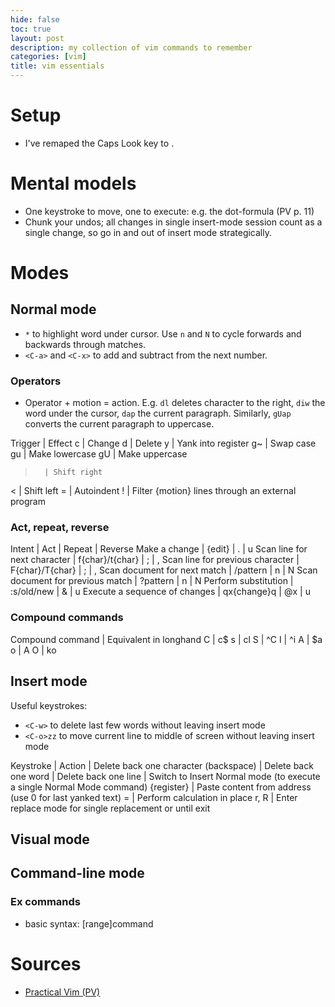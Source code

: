 ```yaml
---
hide: false
toc: true
layout: post
description: my collection of vim commands to remember
categories: [vim]
title: vim essentials
---
```


# Setup

- I've remaped the Caps Look key to <Ctrl>.


# Mental models

- One keystroke to move, one to execute: e.g. the dot-formula (PV p. 11)
- Chunk your undos; all changes in single insert-mode session count as a single
    change, so go in and out of insert mode strategically.


# Modes

## Normal mode

- `*` to highlight word under cursor. Use `n` and `N` to cycle forwards and
    backwards through matches.
- `<C-a>` and `<C-x>` to add and subtract from the next number.

### Operators

- Operator + motion = action. E.g. `dl` deletes character to the right, `diw`
    the word under the cursor, `dap` the current paragraph. Similarly, `gUap`
    converts the current paragraph to uppercase.


Trigger | Effect
c       | Change
d       | Delete
y       | Yank into register
g~      | Swap case
gu      | Make lowercase
gU      | Make uppercase
>       | Shift right
<       | Shift left
=       | Autoindent
!       | Filter {motion} lines through an external program


### Act, repeat, reverse

Intent                              | Act               | Repeat    | Reverse
Make a change                       | {edit}            | .         | u
Scan line for next character        | f{char}/t{char}   | ;         | ,
Scan line for previous character    | F{char}/T{char}   | ;         | ,
Scan document for next match        | /pattern<CR>      | n         | N
Scan document for previous match    | ?pattern<CR>      | n         | N
Perform substitution                | :s/old/new        | &         | u
Execute a sequence of changes       | qx{change}q       | @x        | u




### Compound commands

Compound command | Equivalent in longhand
C | c$
s | cl
S | ^C
I | ^i
A | $a
o | A<cr>
O | ko


## Insert mode

Useful keystrokes:
- `<C-w>` to delete last few words without leaving insert mode
- `<C-o>zz` to move current line to middle of screen without leaving insert mode

Keystroke           | Action
<C-h>               | Delete back one character (backspace)
<C-w>               | Delete back one word
<C-u>               | Delete back one line
<C-o>               | Switch to Insert Normal mode (to execute a single Normal
Mode command)
<C-r>{register}     | Paste content from address (use 0 for last yanked text)
<C-r>=              | Perform calculation in place
r, R                | Enter replace mode for single replacement or until exit





## Visual mode

## Command-line mode

### Ex commands

- basic syntax: [range]command


# Sources

- [Practical
    Vim (PV)](https://pragprog.com/titles/dnvim2/practical-vim-second-edition/)
